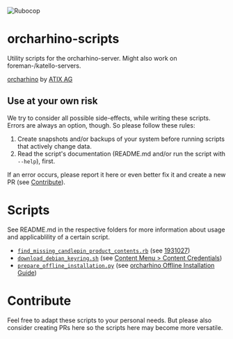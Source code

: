 ![Rubocop](https://github.com/ATIX-AG/orcharhino-scripts/actions/workflows/ruby.yml/badge.svg)

# orcharhino-scripts

Utility scripts for the orcharhino-server.
Might also work on foreman-/katello-servers.

[orcharhino](https://orcharhino.com/en/) by [ATIX AG](https://atix.de/en/)


## Use at your own risk
We try to consider all possible side-effects, while writing these scripts.
Errors are always an option, though.
So please follow these rules:

1) Create snapshots and/or backups of your system before running scripts that actively change data.
1) Read the script's documentation (README.md and/or run the script with `--help`), first.

If an error occurs, please report it here or even better fix it and create a new PR (see [Contribute](README.md#Contribute)).


# Scripts
See README.md in the respective folders for more information about usage and applicablility of a certain script.

* [`find_missing_candlepin_product_contents.rb`](find_missing_candlepin_product_contents/README.md) (see [1931027](https://bugzilla.redhat.com/show_bug.cgi?id=1931027))
* [`download_debian_keyring.sh`](download_debian_keyring/README.md) (see [Content Menu > Content Credentials](https://docs.orcharhino.com/or/docs/sources/management_ui/the_content_menu/content_credentials.html))
* [`prepare_offline_installation.py`](prepare_offline_installation/README.md) (see [orcharhino Offline Installation Guide](https://docs.orcharhino.com/or/docs/sources/installation_and_maintenance/orcharhino_offline_installation_guide.html))


# Contribute
Feel free to adapt these scripts to your personal needs.
But please also consider creating PRs here so the scripts here may become more versatile.
